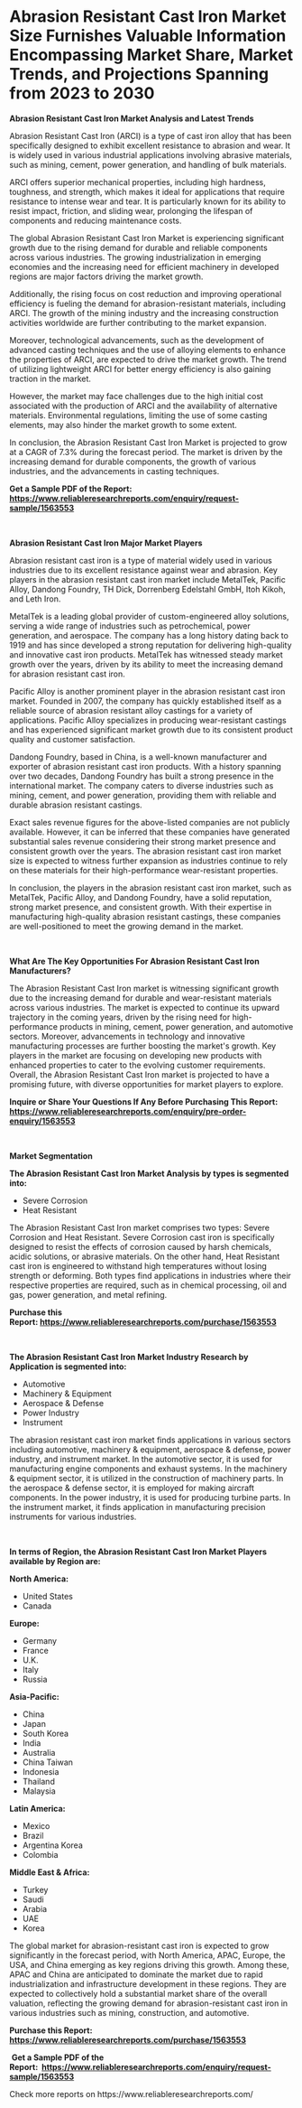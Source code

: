 <p><h1>Abrasion Resistant Cast Iron Market Size Furnishes Valuable Information Encompassing Market Share, Market Trends, and Projections Spanning from 2023 to 2030</h1></p><p><strong>Abrasion Resistant Cast Iron Market Analysis and Latest Trends</strong></p>
<p><p>Abrasion Resistant Cast Iron (ARCI) is a type of cast iron alloy that has been specifically designed to exhibit excellent resistance to abrasion and wear. It is widely used in various industrial applications involving abrasive materials, such as mining, cement, power generation, and handling of bulk materials.</p><p>ARCI offers superior mechanical properties, including high hardness, toughness, and strength, which makes it ideal for applications that require resistance to intense wear and tear. It is particularly known for its ability to resist impact, friction, and sliding wear, prolonging the lifespan of components and reducing maintenance costs.</p><p>The global Abrasion Resistant Cast Iron Market is experiencing significant growth due to the rising demand for durable and reliable components across various industries. The growing industrialization in emerging economies and the increasing need for efficient machinery in developed regions are major factors driving the market growth.</p><p>Additionally, the rising focus on cost reduction and improving operational efficiency is fueling the demand for abrasion-resistant materials, including ARCI. The growth of the mining industry and the increasing construction activities worldwide are further contributing to the market expansion.</p><p>Moreover, technological advancements, such as the development of advanced casting techniques and the use of alloying elements to enhance the properties of ARCI, are expected to drive the market growth. The trend of utilizing lightweight ARCI for better energy efficiency is also gaining traction in the market.</p><p>However, the market may face challenges due to the high initial cost associated with the production of ARCI and the availability of alternative materials. Environmental regulations, limiting the use of some casting elements, may also hinder the market growth to some extent.</p><p>In conclusion, the Abrasion Resistant Cast Iron Market is projected to grow at a CAGR of 7.3% during the forecast period. The market is driven by the increasing demand for durable components, the growth of various industries, and the advancements in casting techniques.</p></p>
<p><strong>Get a Sample PDF of the Report:&nbsp; <a href="https://www.reliableresearchreports.com/enquiry/request-sample/1563553">https://www.reliableresearchreports.com/enquiry/request-sample/1563553</a></strong></p>
<p>&nbsp;</p>
<p><strong>Abrasion Resistant Cast Iron Major Market Players</strong></p>
<p><p>Abrasion resistant cast iron is a type of material widely used in various industries due to its excellent resistance against wear and abrasion. Key players in the abrasion resistant cast iron market include MetalTek, Pacific Alloy, Dandong Foundry, TH Dick, Dorrenberg Edelstahl GmbH, Itoh Kikoh, and Leth Iron.</p><p>MetalTek is a leading global provider of custom-engineered alloy solutions, serving a wide range of industries such as petrochemical, power generation, and aerospace. The company has a long history dating back to 1919 and has since developed a strong reputation for delivering high-quality and innovative cast iron products. MetalTek has witnessed steady market growth over the years, driven by its ability to meet the increasing demand for abrasion resistant cast iron.</p><p>Pacific Alloy is another prominent player in the abrasion resistant cast iron market. Founded in 2007, the company has quickly established itself as a reliable source of abrasion resistant alloy castings for a variety of applications. Pacific Alloy specializes in producing wear-resistant castings and has experienced significant market growth due to its consistent product quality and customer satisfaction.</p><p>Dandong Foundry, based in China, is a well-known manufacturer and exporter of abrasion resistant cast iron products. With a history spanning over two decades, Dandong Foundry has built a strong presence in the international market. The company caters to diverse industries such as mining, cement, and power generation, providing them with reliable and durable abrasion resistant castings.</p><p>Exact sales revenue figures for the above-listed companies are not publicly available. However, it can be inferred that these companies have generated substantial sales revenue considering their strong market presence and consistent growth over the years. The abrasion resistant cast iron market size is expected to witness further expansion as industries continue to rely on these materials for their high-performance wear-resistant properties.</p><p>In conclusion, the players in the abrasion resistant cast iron market, such as MetalTek, Pacific Alloy, and Dandong Foundry, have a solid reputation, strong market presence, and consistent growth. With their expertise in manufacturing high-quality abrasion resistant castings, these companies are well-positioned to meet the growing demand in the market.</p></p>
<p>&nbsp;</p>
<p><strong>What Are The Key Opportunities For Abrasion Resistant Cast Iron Manufacturers?</strong></p>
<p><p>The Abrasion Resistant Cast Iron market is witnessing significant growth due to the increasing demand for durable and wear-resistant materials across various industries. The market is expected to continue its upward trajectory in the coming years, driven by the rising need for high-performance products in mining, cement, power generation, and automotive sectors. Moreover, advancements in technology and innovative manufacturing processes are further boosting the market's growth. Key players in the market are focusing on developing new products with enhanced properties to cater to the evolving customer requirements. Overall, the Abrasion Resistant Cast Iron market is projected to have a promising future, with diverse opportunities for market players to explore.</p></p>
<p><strong>Inquire or Share Your Questions If Any Before Purchasing This Report: <a href="https://www.reliableresearchreports.com/enquiry/pre-order-enquiry/1563553">https://www.reliableresearchreports.com/enquiry/pre-order-enquiry/1563553</a></strong></p>
<p>&nbsp;</p>
<p><strong>Market Segmentation</strong></p>
<p><strong>The Abrasion Resistant Cast Iron Market Analysis by types is segmented into:</strong></p>
<p><ul><li>Severe Corrosion</li><li>Heat Resistant</li></ul></p>
<p><p>The Abrasion Resistant Cast Iron market comprises two types: Severe Corrosion and Heat Resistant. Severe Corrosion cast iron is specifically designed to resist the effects of corrosion caused by harsh chemicals, acidic solutions, or abrasive materials. On the other hand, Heat Resistant cast iron is engineered to withstand high temperatures without losing strength or deforming. Both types find applications in industries where their respective properties are required, such as in chemical processing, oil and gas, power generation, and metal refining.</p></p>
<p><strong>Purchase this Report:&nbsp;<a href="https://www.reliableresearchreports.com/purchase/1563553">https://www.reliableresearchreports.com/purchase/1563553</a></strong></p>
<p>&nbsp;</p>
<p><strong>The Abrasion Resistant Cast Iron Market Industry Research by Application is segmented into:</strong></p>
<p><ul><li>Automotive</li><li>Machinery & Equipment</li><li>Aerospace & Defense</li><li>Power Industry</li><li>Instrument</li></ul></p>
<p><p>The abrasion resistant cast iron market finds applications in various sectors including automotive, machinery & equipment, aerospace & defense, power industry, and instrument market. In the automotive sector, it is used for manufacturing engine components and exhaust systems. In the machinery & equipment sector, it is utilized in the construction of machinery parts. In the aerospace & defense sector, it is employed for making aircraft components. In the power industry, it is used for producing turbine parts. In the instrument market, it finds application in manufacturing precision instruments for various industries.</p></p>
<p>&nbsp;</p>
<p><strong>In terms of Region, the Abrasion Resistant Cast Iron Market Players available by Region are:</strong></p>
<p>
    <p> <strong> North America: </strong>
        <ul>
            <li>United States</li>
            <li>Canada</li>
        </ul>
        </p> 
    <p> <strong> Europe: </strong>
        <ul>
            <li>Germany</li>
            <li>France</li>
            <li>U.K.</li>
            <li>Italy</li>
            <li>Russia</li>
        </ul>
        </p> 
    <p> <strong> Asia-Pacific: </strong>
        <ul>
            <li>China</li>
            <li>Japan</li>
            <li>South Korea</li>
            <li>India</li>
            <li>Australia</li>
            <li>China Taiwan</li>
            <li>Indonesia</li>
            <li>Thailand</li>
            <li>Malaysia</li>
        </ul>
        </p> 
    <p> <strong> Latin America: </strong>
        <ul>
            <li>Mexico</li>
            <li>Brazil</li>
            <li>Argentina Korea</li>
            <li>Colombia</li>
        </ul>
        </p> 
    <p> <strong> Middle East & Africa: </strong>
        <ul>
            <li>Turkey</li>
            <li>Saudi</li>
            <li>Arabia</li>
            <li>UAE</li>
            <li>Korea</li>
        </ul>
    </p>
    </p>
<p><p>The global market for abrasion-resistant cast iron is expected to grow significantly in the forecast period, with North America, APAC, Europe, the USA, and China emerging as key regions driving this growth. Among these, APAC and China are anticipated to dominate the market due to rapid industrialization and infrastructure development in these regions. They are expected to collectively hold a substantial market share of the overall valuation, reflecting the growing demand for abrasion-resistant cast iron in various industries such as mining, construction, and automotive.</p></p>
<p><strong>Purchase this Report: <a href="https://www.reliableresearchreports.com/purchase/1563553">https://www.reliableresearchreports.com/purchase/1563553</a></strong></p>
<p>&nbsp;<strong>Get a Sample PDF of the Report:&nbsp;&nbsp;<a href="https://www.reliableresearchreports.com/enquiry/request-sample/1563553">https://www.reliableresearchreports.com/enquiry/request-sample/1563553</a></strong></p>
<p><strong></strong></p>
<p>Check more reports on https://www.reliableresearchreports.com/</p>